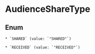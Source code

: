 
# AudienceShareType

## Enum


    * `SHARED` (value: `"SHARED"`)

    * `RECEIVED` (value: `"RECEIVED"`)



